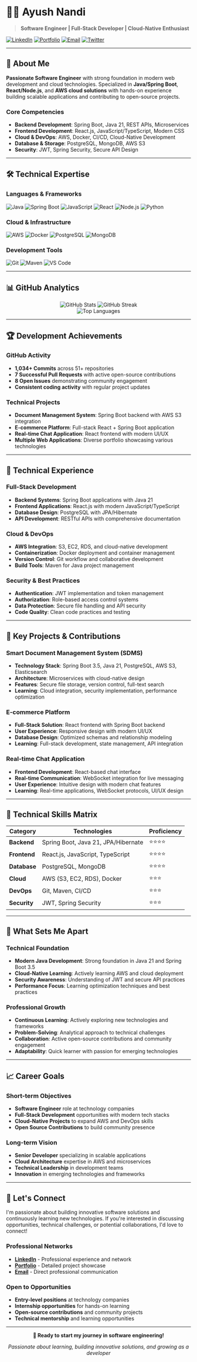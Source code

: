 # 👨‍💻 Ayush Nandi

> **Software Engineer | Full-Stack Developer | Cloud-Native Enthusiast**

[![LinkedIn](https://img.shields.io/badge/LinkedIn-0077B5?style=for-the-badge&logo=linkedin&logoColor=white)](https://www.linkedin.com/in/ayush-nandi-583231230/)
[![Portfolio](https://img.shields.io/badge/Portfolio-FF5722?style=for-the-badge&logo=todoist&logoColor=white)](https://ayushnandiportfolio.netlify.app/)
[![Email](https://img.shields.io/badge/Email-D14836?style=for-the-badge&logo=gmail&logoColor=white)](mailto:sendbox827@gmail.com)
[![Twitter](https://img.shields.io/badge/Twitter-1DA1F2?style=for-the-badge&logo=twitter&logoColor=white)](https://twitter.com/ayushnandi11)

---

## 🚀 About Me

**Passionate Software Engineer** with strong foundation in modern web development and cloud technologies. Specialized in **Java/Spring Boot**, **React/Node.js**, and **AWS cloud solutions** with hands-on experience building scalable applications and contributing to open-source projects.

### **Core Competencies**
- **Backend Development**: Spring Boot, Java 21, REST APIs, Microservices
- **Frontend Development**: React.js, JavaScript/TypeScript, Modern CSS
- **Cloud & DevOps**: AWS, Docker, CI/CD, Cloud-Native Development
- **Database & Storage**: PostgreSQL, MongoDB, AWS S3
- **Security**: JWT, Spring Security, Secure API Design

---

## 🛠️ Technical Expertise

### **Languages & Frameworks**
![Java](https://img.shields.io/badge/Java-ED8B00?style=for-the-badge&logo=openjdk&logoColor=white)
![Spring Boot](https://img.shields.io/badge/Spring_Boot-6DB33F?style=for-the-badge&logo=spring-boot&logoColor=white)
![JavaScript](https://img.shields.io/badge/JavaScript-323330?style=for-the-badge&logo=javascript&logoColor=F7DF1E)
![React](https://img.shields.io/badge/React-20232A?style=for-the-badge&logo=react&logoColor=61DAFB)
![Node.js](https://img.shields.io/badge/Node.js-43853D?style=for-the-badge&logo=node.js&logoColor=white)
![Python](https://img.shields.io/badge/Python-3776AB?style=for-the-badge&logo=python&logoColor=white)

### **Cloud & Infrastructure**
![AWS](https://img.shields.io/badge/AWS-232F3E?style=for-the-badge&logo=amazon-aws&logoColor=white)
![Docker](https://img.shields.io/badge/Docker-2496ED?style=for-the-badge&logo=docker&logoColor=white)
![PostgreSQL](https://img.shields.io/badge/PostgreSQL-316192?style=for-the-badge&logo=postgresql&logoColor=white)
![MongoDB](https://img.shields.io/badge/MongoDB-4EA94B?style=for-the-badge&logo=mongodb&logoColor=white)

### **Development Tools**
![Git](https://img.shields.io/badge/Git-F05032?style=for-the-badge&logo=git&logoColor=white)
![Maven](https://img.shields.io/badge/Maven-C71A36?style=for-the-badge&logo=apache-maven&logoColor=white)
![VS Code](https://img.shields.io/badge/VS_Code-007ACC?style=for-the-badge&logo=visual-studio-code&logoColor=white)

---

## 📊 GitHub Analytics

<div align="center">
  <img src="https://github-readme-stats.vercel.app/api?username=ayushnandi&show_icons=true&theme=radical&hide_border=true&bg_color=0D1117&title_color=58A6FF&text_color=8B949E&icon_color=58A6FF" alt="GitHub Stats" />
  <img src="https://github-readme-streak-stats.herokuapp.com/?user=ayushnandi&theme=radical&hide_border=true&background=0D1117&stroke=58A6FF&ring=58A6FF&fire=58A6FF&currStreakNum=8B949E&currStreakLabel=58A6FF&sideNums=8B949E&sideLabels=58A6FF&dates=8B949E" alt="GitHub Streak" />
</div>

<div align="center">
  <img src="https://github-readme-stats.vercel.app/api/top-langs/?username=ayushnandi&layout=compact&theme=radical&hide_border=true&bg_color=0D1117&title_color=58A6FF&text_color=8B949E" alt="Top Languages" />
</div>

---

## 🏆 Development Achievements

### **GitHub Activity**
- **1,034+ Commits** across 51+ repositories
- **7 Successful Pull Requests** with active open-source contributions
- **8 Open Issues** demonstrating community engagement
- **Consistent coding activity** with regular project updates

### **Technical Projects**
- **Document Management System**: Spring Boot backend with AWS S3 integration
- **E-commerce Platform**: Full-stack React + Spring Boot application
- **Real-time Chat Application**: React frontend with modern UI/UX
- **Multiple Web Applications**: Diverse portfolio showcasing various technologies

---

## 💼 Technical Experience

### **Full-Stack Development**
- **Backend Systems**: Spring Boot applications with Java 21
- **Frontend Applications**: React.js with modern JavaScript/TypeScript
- **Database Design**: PostgreSQL with JPA/Hibernate
- **API Development**: RESTful APIs with comprehensive documentation

### **Cloud & DevOps**
- **AWS Integration**: S3, EC2, RDS, and cloud-native development
- **Containerization**: Docker deployment and container management
- **Version Control**: Git workflow and collaborative development
- **Build Tools**: Maven for Java project management

### **Security & Best Practices**
- **Authentication**: JWT implementation and token management
- **Authorization**: Role-based access control systems
- **Data Protection**: Secure file handling and API security
- **Code Quality**: Clean code practices and testing

---

## 🎯 Key Projects & Contributions

### **Smart Document Management System (SDMS)**
- **Technology Stack**: Spring Boot 3.5, Java 21, PostgreSQL, AWS S3, Elasticsearch
- **Architecture**: Microservices with cloud-native design
- **Features**: Secure file storage, version control, full-text search
- **Learning**: Cloud integration, security implementation, performance optimization

### **E-commerce Platform**
- **Full-Stack Solution**: React frontend with Spring Boot backend
- **User Experience**: Responsive design with modern UI/UX
- **Database Design**: Optimized schemas and relationship modeling
- **Learning**: Full-stack development, state management, API integration

### **Real-time Chat Application**
- **Frontend Development**: React-based chat interface
- **Real-time Communication**: WebSocket integration for live messaging
- **User Experience**: Intuitive design with modern chat features
- **Learning**: Real-time applications, WebSocket protocols, UI/UX design

---

## 🔧 Technical Skills Matrix

| **Category** | **Technologies** | **Proficiency** |
|-------------|------------------|-----------------|
| **Backend** | Spring Boot, Java 21, JPA/Hibernate | ⭐⭐⭐⭐ |
| **Frontend** | React.js, JavaScript, TypeScript | ⭐⭐⭐⭐ |
| **Database** | PostgreSQL, MongoDB | ⭐⭐⭐⭐ |
| **Cloud** | AWS (S3, EC2, RDS), Docker | ⭐⭐⭐ |
| **DevOps** | Git, Maven, CI/CD | ⭐⭐⭐ |
| **Security** | JWT, Spring Security | ⭐⭐⭐ |

---

## 🌟 What Sets Me Apart

### **Technical Foundation**
- **Modern Java Development**: Strong foundation in Java 21 and Spring Boot 3.5
- **Cloud-Native Learning**: Actively learning AWS and cloud deployment
- **Security Awareness**: Understanding of JWT and secure API practices
- **Performance Focus**: Learning optimization techniques and best practices

### **Professional Growth**
- **Continuous Learning**: Actively exploring new technologies and frameworks
- **Problem-Solving**: Analytical approach to technical challenges
- **Collaboration**: Active open-source contributions and community engagement
- **Adaptability**: Quick learner with passion for emerging technologies

---

## 📈 Career Goals

### **Short-term Objectives**
- **Software Engineer** role at technology companies
- **Full-Stack Development** opportunities with modern tech stacks
- **Cloud-Native Projects** to expand AWS and DevOps skills
- **Open Source Contributions** to build community presence

### **Long-term Vision**
- **Senior Developer** specializing in scalable applications
- **Cloud Architecture** expertise in AWS and microservices
- **Technical Leadership** in development teams
- **Innovation** in emerging technologies and frameworks

---

## 🤝 Let's Connect

I'm passionate about building innovative software solutions and continuously learning new technologies. If you're interested in discussing opportunities, technical challenges, or potential collaborations, I'd love to connect!

### **Professional Networks**
- **[LinkedIn](https://linkedin.com/in/ayushnandi)** - Professional experience and network
- **[Portfolio](https://ayushnandiportfolio.netlify.app/)** - Detailed project showcase
- **[Email](mailto:sendbox827@gmail.com)** - Direct professional communication

### **Open to Opportunities**
- **Entry-level positions** at technology companies
- **Internship opportunities** for hands-on learning
- **Open-source contributions** and community projects
- **Technical mentorship** and learning opportunities

---

<div align="center">

**🚀 Ready to start my journey in software engineering!**

*Passionate about learning, building innovative solutions, and growing as a developer*

</div>
